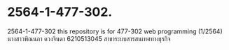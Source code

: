 # 2564-1-477-302.
2564-1-477-302 this repository is for 477-302 web programming (1/2564) นางสาวพิณนภา ดวงจินดา 6210513045 สาขาระบบสารสนเทศทางธุรกิจ

